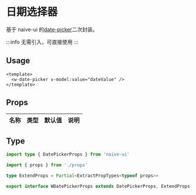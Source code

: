 # 日期选择器

基于 naive-ui 的[date-picker](https://www.naiveui.com/zh-CN/os-theme/components/date-picker)二次封装。

:::info
无需引入，可直接使用
:::

## Usage

```vue
<template>
  <w-date-picker v-model:value="dateValue" />
</template>
```

## Props

| 名称 | 类型 | 默认值 | 说明 |
| ---- | ---- | ------ | ---- |

## Type

```ts
import type { DatePickerProps } from 'naive-ui'

import { props } from './props'

type ExtendProps = Partial<ExtractPropTypes<typeof props>>

export interface WDatePickerProps extends DatePickerProps, ExtendProps {}
```
